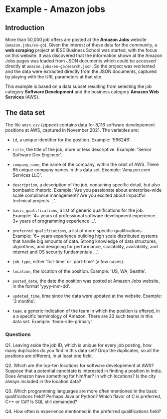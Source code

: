 # Example - Amazon jobs

## Introduction

More than 50,000 job offers are posted at the **Amazon Jobs** website (`amazon.jobs/en-gb`). Given the interest of these data for the community, a **web scraping** project at IESE Business School was started, with the focus on this website. It was discovered that the information shown at the Amazon Jobs pages was loaded from JSON documents which could be accessed directly at `amazon.jobs/en-gb/search.json`. So the project was reoriented and the data were extracted directly from the JSON documents, captured by playing with the URL parameters at that site.

This example is based on a data subset resulting from selecting the job category **Software Development** and the business category **Amazon Web Services** (AWS).

## The data set

The file `amzn.csv` (zipped) contains data for 8,116 software developement positions at AWS, captured in November 2021. The variables are:

* `id`, a unique identifier for the position. Example: '996246'.

* `title`, the title of the job, more or less descriptive. Example: 'Senior Software Dev Engineer'.

* `company_name`, the name of the company, within the orbit of AWS. There 65 unique company names in this data set. Example: 'Amazon.com Services LLC'.

* `description`, a description of the job, containing specific detail, but also bombastic rhetoric. Example: 'Are you passionate about enterprise-wide scale compliance management? Are you excited about impactful technical projects ...'.

* `basic_qualifications`, a list of generic qualifications for the job. Example: '4+ years of professional software development experience. 3+ years of programming experience ...'.

* `preferred_qualifications`, a list of more specific qualifications. Example: '6+ years experience building high scale distributed systems that handle big amounts of data. Strong knowledge of data structures, algorithms, and designing for performance, scalability, availability, and internet and OS security fundamentals ...'.

* `job_type`, either 'full-time' or 'part-time' (a few cases).

* `location`, the location of the position. Example: 'US, WA, Seattle'.

* `posted_date`, the date the position was posted at Amazon Jobs website, in the format 'yyyy-mm-dd'.

* `updated_time`, time since the data were updated at the website. Example: '3 months'.

* `team`, a generic indication of the team in which the position is offered, in a a specific terminology of Amazon. There are 23 such teams in this data set. Example: 'team-sde-primary'.

### Questions

Q1. Leaving aside the job ID, which is unique for every job posting, how many duplicates do you find in this data set? Drop the duplicates, so all the positions are different, in at least one field. 

Q2. Which are the top-ten locations for software developement at AWS? Suppose that a potential candidate is interested in finding a position in India. Does Amazon have something for him/her? In which locations? Is the city always included in the location data?

Q3. Which programming languages are more often mentioned in the basic qualifications field? Perhaps Java or Python? Which flavor of C is preferred, C++ or C#? Is SQL still demanded?

Q4. How often is experience mentioned in the preferred qualifications field?
